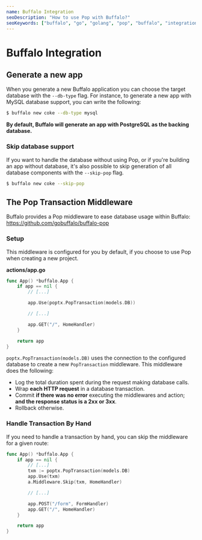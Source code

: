```yaml
---
name: Buffalo Integration
seoDescription: "How to use Pop with Buffalo?"
seoKeywords: ["buffalo", "go", "golang", "pop", "buffalo", "integration"]
---
```


# Buffalo Integration

## Generate a new app

When you generate a new Buffalo application you can choose the target database with the `--db-type` flag. For instance, to generate a new app with MySQL database support, you can write the following:

```bash
$ buffalo new coke --db-type mysql
```

**By default, Buffalo will generate an app with PostgreSQL as the backing database.**

### Skip database support

If you want to handle the database without using Pop, or if you're building an app without database, it's also possible to skip generation of all database components with the `--skip-pop` flag.

```bash
$ buffalo new coke --skip-pop
```

## The Pop Transaction Middleware

Buffalo provides a Pop middleware to ease database usage within Buffalo: https://github.com/gobuffalo/buffalo-pop

### Setup

This middleware is configured for you by default, if you choose to use Pop when creating a new project.

**actions/app.go**

```go
func App() *buffalo.App {
	if app == nil {
        // [...]

        app.Use(poptx.PopTransaction(models.DB))

        // [...]

        app.GET("/", HomeHandler)
    }

    return app
}
```

`poptx.PopTransaction(models.DB)` uses the connection to the configured database to create a new `PopTransaction` middleware. This middleware does the following:

* Log the total duration spent during the request making database calls.
* Wrap **each HTTP request** in a database transaction.
* Commit **if there was no error** executing the middlewares and action; **and the response status is a 2xx or 3xx**.
* Rollback otherwise.

### Handle Transaction By Hand

If you need to handle a transaction by hand, you can skip the middleware for a given route:

```go
func App() *buffalo.App {
	if app == nil {
        // [...]
        txm := poptx.PopTransaction(models.DB)
        app.Use(txm)
        a.Middleware.Skip(txm, HomeHandler)

        // [...]

        app.POST("/form", FormHandler)
        app.GET("/", HomeHandler)
    }

    return app
}
```